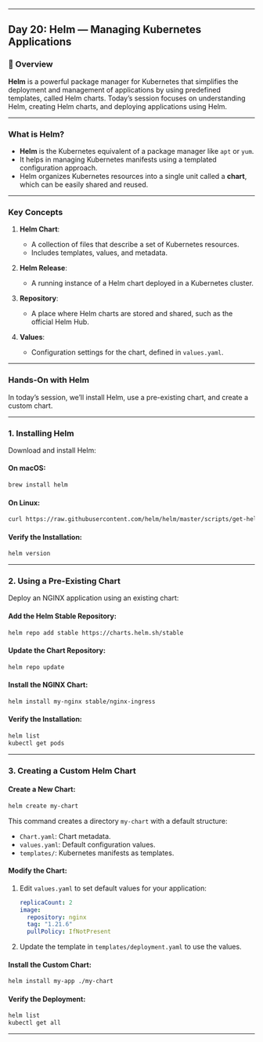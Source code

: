 ﻿---

## Day 20: Helm — Managing Kubernetes Applications

### 📘 Overview

**Helm** is a powerful package manager for Kubernetes that simplifies the deployment and management of applications by using predefined templates, called Helm charts. Today’s session focuses on understanding Helm, creating Helm charts, and deploying applications using Helm.

---

### What is Helm?

- **Helm** is the Kubernetes equivalent of a package manager like `apt` or `yum`.
- It helps in managing Kubernetes manifests using a templated configuration approach.
- Helm organizes Kubernetes resources into a single unit called a **chart**, which can be easily shared and reused.

---

### Key Concepts

1. **Helm Chart**:
   - A collection of files that describe a set of Kubernetes resources.
   - Includes templates, values, and metadata.

2. **Helm Release**:
   - A running instance of a Helm chart deployed in a Kubernetes cluster.

3. **Repository**:
   - A place where Helm charts are stored and shared, such as the official Helm Hub.

4. **Values**:
   - Configuration settings for the chart, defined in `values.yaml`.

---

### Hands-On with Helm

In today’s session, we’ll install Helm, use a pre-existing chart, and create a custom chart.

---

### 1. Installing Helm

Download and install Helm:

#### On macOS:
```bash
brew install helm
```

#### On Linux:
```bash
curl https://raw.githubusercontent.com/helm/helm/master/scripts/get-helm-3 | bash
```

#### Verify the Installation:
```bash
helm version
```

---


### 2. Using a Pre-Existing Chart

Deploy an NGINX application using an existing chart:

#### Add the Helm Stable Repository:
```bash
helm repo add stable https://charts.helm.sh/stable
```

#### Update the Chart Repository:
```bash
helm repo update
```

#### Install the NGINX Chart:
```bash
helm install my-nginx stable/nginx-ingress
```

#### Verify the Installation:
```bash
helm list
kubectl get pods
```

---


### 3. Creating a Custom Helm Chart

#### Create a New Chart:
```bash
helm create my-chart
```

This command creates a directory `my-chart` with a default structure:
- `Chart.yaml`: Chart metadata.
- `values.yaml`: Default configuration values.
- `templates/`: Kubernetes manifests as templates.

#### Modify the Chart:
1. Edit `values.yaml` to set default values for your application:
   ```yaml
   replicaCount: 2
   image:
     repository: nginx
     tag: "1.21.6"
     pullPolicy: IfNotPresent
   ```
2. Update the template in `templates/deployment.yaml` to use the values.

#### Install the Custom Chart:
```bash
helm install my-app ./my-chart
```

#### Verify the Deployment:
```bash
helm list
kubectl get all
```

---

